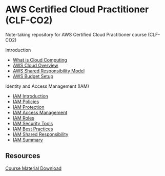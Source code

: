 # AWS Certified Cloud Practitioner (CLF-CO2)

Note-taking repository for AWS Certified Cloud Practitioner course (CLF-CO2)

Introduction

- [What is Cloud Computing](./docs/cloud_computing.md)
- [AWS Cloud Overview](./docs/aws_overview.md)
- [AWS Shared Responsibility Model](./docs/aws_shared_responsibility.md)
- [AWS Budget Setup](./docs/aws_budget_setup.md)

Identity and Access Management (IAM)

- [IAM Introduction](./docs/iam_introduction.md)
- [IAM Policies](./docs/iam_policies.md)
- [IAM Protection](./docs/iam_protection.md)
- [IAM Access Management](./docs/iam_access_management.md)
- [IAM Roles](./docs/iam_roles.md)
- [IAM Security Tools](./docs/iam_security_tools.md)
- [IAM Best Practices](./docs/iam_best_practices.md)
- [IAM Shared Responsibility](./docs/iam_shared_responsibility.md)
- [IAM Summary](./docs/iam_summary.md)

## Resources

[Course Material Download](https://courses.datacumulus.com/downloads/certified-cloud-practitioner-zb2/)
